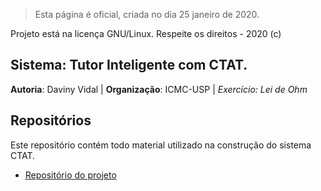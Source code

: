 > Esta página é oficial, criada no dia 25 janeiro de 2020.

Projeto está na licença GNU/Linux. Respeite os direitos - 2020 (c)

## Sistema: Tutor Inteligente com CTAT.

**Autoria**: Daviny Vidal | **Organização**: ICMC-USP | *Exercício: Lei de Ohm* <br>

## Repositórios

Este repositório contém todo material utilizado na construção do sistema CTAT.

* [Repositório do projeto](https://github.com/davinyvidal/tutor-inteligente-lei-de-Ohm)

